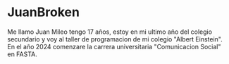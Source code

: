 # JuanBroken
Me llamo Juan Mileo tengo 17 años, estoy en mi ultimo año del colegio secundario y voy al taller de programacion de mi colegio "Albert Einstein". En el año 2024 comenzare la carrera universitaria "Comunicacion Social" en FASTA.
